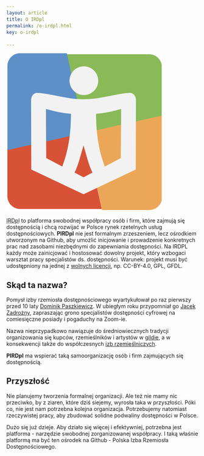 ```yaml
---
layout: article
title: O IRDpl
permalink: /o-irdpl.html
key: o-irdpl

---
```



<div class="item">
  <div class="item__image">
    <img class="image image--sm" src="/assets/images/irdpl-zst.png" alt="Logo PIRD"/>
  </div>
  <div class="item__content">
     <div class="item__description">
      <p><abbr title="Polska Izba Rzemiosła Dostępnościowego">IRDpl</abbr> to platforma swobodnej współpracy osób i firm, które zajmują się dostępnością i chcą rozwijać w&nbsp;Polsce rynek rzetelnych usług dostępnościowych. <strong>PIRDpl</strong> nie jest formalnym zrzeszeniem, lecz ośrodkiem utworzonym na Github, aby umożlić inicjowanie i prowadzenie konkretnych prac nad zasobami niezbędnymi do zapewniania dostępności. Na&nbsp;IRDPL każdy może zainicjować i hostosować dowolny projekt, który wzbogaci warsztat pracy specjalistów ds.&nbsp;dostępności. Warunek: projekt musi być udostępniony na jednej z&nbsp;<a href="https://prawokultury.pl/kurs/wolne-licencje">wolnych licencji</a>, np. CC-BY-4.0, GPL, GFDL.</p>
    </div>
  </div>
</div>

  


<!--more-->
## Skąd ta nazwa?
Pomysł izby rzemiosła dostępnościowego wyartykułował po raz pierwszy przed 10 laty [Dominik Paszkiewicz](https://www.linkedin.com/in/dominikpaszkiewicz/?originalSubdomain=pl). <!-- Jeśli nie wiesz, kto zacz, poszukaj w Googlach 
[Dostępność serwisów internetowych&hellip;](http://www.niepelnosprawni.pl/ledge/x/249472). -->W&nbsp;ubiegłym roku przypomniał go [Jacek Zadrożny](https://www.linkedin.com/in/jaczad/), zapraszając grono specjalistów dostępności cyfrowej na comiesięczne posiady i pogaduchy na Zoom-ie. 

Nazwa nieprzypadkowo nawiązuje do średniowiecznych tradycji organizowania się kupców, rzemieślników i artystów w&nbsp;[gildie](https://pl.wikipedia.org/wiki/Gildia_(historia)), a w konsekwencji także do współczesnych [izb rzemieślniczych](https://pl.wikipedia.org/wiki/Izba_rzemie%C5%9Blnicza). 

**PIRDpl** ma wspierać taką samoorganizację osób i firm zajmujących się dostępnością. 

## Przyszłość

Nie planujemy tworzenia formalnej organizacji. Ale też nie mamy nic przeciwko, by z ziaren, które dziś siejemy, wyrosła taka w przyszłości. 
Póki co, nie jest nam potrzebna kolejna organizacja. Potrzebujemy natomiast rzeczywistej pracy, aby zbudować solidne podwaliny dostępności w Polsce.

Dużo się już dzieje. Aby działo się więcej i efektywniej, potrzebna jest platforma - narzędzie swobodnej zorganizowanej współpracy. I taką właśnie platformą ma być ten ośrodek na Github -  Polska Izba Rzemiosła Dostępnościowego.      
